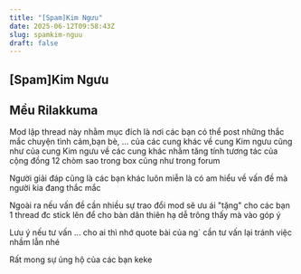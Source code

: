 ```yaml
---
title: "[Spam]Kim Ngưu"
date: 2025-06-12T09:58:43Z
slug: spamkim-nguu
draft: false
---
```


## [Spam]Kim Ngưu

## Mều Rilakkuma

Mod lập thread này nhằm mục đích là nơi các bạn có thể post những thắc mắc chuyện tình cảm,bạn bè, ... của các cung khác về cung Kim ngưu cũng như của cung Kim ngưu về các cung khác nhằm tăng tính tương tác của cộng đồng 12 chòm sao trong box cũng như trong forum

Người giải đáp cũng là các bạn khác luôn miễn là có am hiểu về vấn đề mà người kia đang thắc mắc

Ngoài ra nếu vấn đề cần nhiều sự trao đổi mod sẽ ưu ái "tặng" cho các bạn 1 thread đc stick lên để cho bàn dân thiên hạ dễ trông thấy mà vào góp ý

Lưu ý nếu tư vấn ... cho ai thì nhớ quote bài của ng` cần tư vấn lại tránh việc nhầm lẫn nhé 

Rất mong sự ủng hộ của các bạn keke
